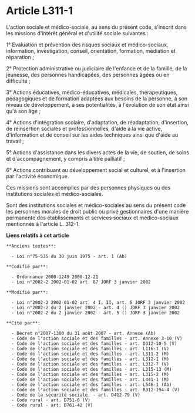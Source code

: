 # Article L311-1

L'action sociale et médico-sociale, au sens du présent code, s'inscrit dans les missions d'intérêt général et d'utilité
sociale suivantes :

1° Evaluation et prévention des risques sociaux et médico-sociaux, information, investigation, conseil, orientation,
formation, médiation et réparation ;

2° Protection administrative ou judiciaire de l'enfance et de la famille, de la jeunesse, des personnes handicapées, des
personnes âgées ou en difficulté ;

3° Actions éducatives, médico-éducatives, médicales, thérapeutiques, pédagogiques et de formation adaptées aux besoins de la
personne, à son niveau de développement, à ses potentialités, à l'évolution de son état ainsi qu'à son âge ;

4° Actions d'intégration scolaire, d'adaptation, de réadaptation, d'insertion, de réinsertion sociales et professionnelles,
d'aide à la vie active, d'information et de conseil sur les aides techniques ainsi que d'aide au travail ;

5° Actions d'assistance dans les divers actes de la vie, de soutien, de soins et d'accompagnement, y compris à titre
palliatif ;

6° Actions contribuant au développement social et culturel, et à l'insertion par l'activité économique.

Ces missions sont accomplies par des personnes physiques ou des institutions sociales et médico-sociales.

Sont des institutions sociales et médico-sociales au sens du présent code les personnes morales de droit public ou privé
gestionnaires d'une manière permanente des établissements et services sociaux et médico-sociaux mentionnés à l'article L.
312-1.

**Liens relatifs à cet article**

	**Anciens textes**:

	  - Loi n°75-535 du 30 juin 1975 - art. 1 (Ab)

	**Codifié par**:

	  - Ordonnance 2000-1249 2000-12-21
	  - Loi n°2002-2 2002-01-02 art. 87 JORF 3 janvier 2002

	**Modifié par**:

	  - Loi n°2002-2 2002-01-02 art. 4 I, II, art. 5 JORF 3 janvier 2002
	  - Loi n°2002-2 du 2 janvier 2002 - art. 4 () JORF 3 janvier 2002
	  - Loi n°2002-2 du 2 janvier 2002 - art. 5 () JORF 3 janvier 2002

	**Cité par**:

	  - Décret n°2007-1300 du 31 août 2007 - art. Annexe (Ab)
	  - Code de l'action sociale et des familles - art. Annexe 3-10 (V)
	  - Code de l'action sociale et des familles - art. D312-10-5 (V)
	  - Code de l'action sociale et des familles - art. L116-1 (V)
	  - Code de l'action sociale et des familles - art. L311-2 (M)
	  - Code de l'action sociale et des familles - art. L312-1 (M)
	  - Code de l'action sociale et des familles - art. L312-7 (V)
	  - Code de l'action sociale et des familles - art. L315-13 (M)
	  - Code de l'action sociale et des familles - art. L315-2 (M)
	  - Code de l'action sociale et des familles - art. L441-1 (M)
	  - Code de l'action sociale et des familles - art. L546-1 (Ab)
	  - Code de l'action sociale et des familles - art. R312-194-4 (V)
	  - Code de la sécurité sociale. - art. D412-79 (V)
	  - Code rural - art. D751-6 (V)
	  - Code rural - art. D761-42 (V)
